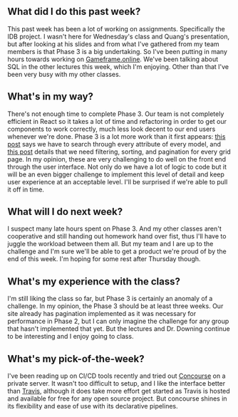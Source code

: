 ## What did I do this past week?
This past week has been a lot of working on assignments. Specifically the IDB project. I wasn't here for Wednesday's class and Quang's presentation, but after looking at his slides and from what I've gathered from my team members is that Phase 3 is a big undertaking. So I've been putting in many hours towards working on [Gameframe.online](http://gameframe.online). We've been talking about SQL in the other lectures this week, which I'm enjoying. Other than that I've been very busy with my other classes.

## What's in my way?
There's not enough time to complete Phase 3. Our team is not completely efficient in React so it takes a lot of time and refactoring in order to get our components to work correctly, much less look decent to our end users whenever we're done. Phase 3 is a lot more work than it first appears: [this post](https://piazza.com/class/jcgrhy8wgynfk?cid=294) says we have to search through every attribute of every model, and [this post](https://piazza.com/class/jcgrhy8wgynfk?cid=292) details that we need filtering, sorting, and pagination for every grid page. In my opinion, these are very challenging to do well on the front end through the user interface. Not only do we have a lot of logic to code but it will be an even bigger challenge to implement this level of detail and keep user experience at an acceptable level. I'll be surprised if we're able to pull it off in time.

## What will I do next week?
I suspect many late hours spent on Phase 3. And my other classes aren't cooperative and still handing out homework hand over fist, thus I'll have to juggle the workload between them all. But my team and I are up to the challenge and I'm sure we'll be able to get a product we're proud of by the end of this week. I'm hoping for some rest after Thursday though.

## What's my experience with the class?
I'm still liking the class so far, but Phase 3 is certainly an anomaly of a challenge. In my opinion, the Phase 3 should be at least three weeks. Our site already has pagination implemented as it was necessary for performance in Phase 2, but I can only imagine the challenge for any group that hasn't implemented that yet. But the lectures and Dr. Downing continue to be interesting and I enjoy going to class.

## What's my pick-of-the-week?
I've been reading up on CI/CD tools recently and tried out [Concourse](https://concourse-ci.org/) on a private server. It wasn't too difficult to setup, and I like the interface better than [Travis](https://travis-ci.com/), although it does take more effort get started as Travis is hosted and available for free for any open source project. But concourse shines in its flexibility and ease of use with its declarative pipelines.